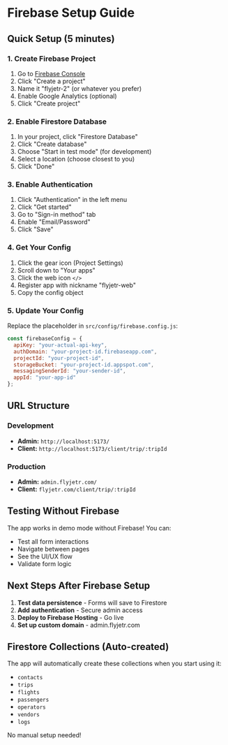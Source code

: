 # Firebase Setup Guide

## Quick Setup (5 minutes)

### 1. Create Firebase Project
1. Go to [Firebase Console](https://console.firebase.google.com/)
2. Click "Create a project"
3. Name it "flyjetr-2" (or whatever you prefer)
4. Enable Google Analytics (optional)
5. Click "Create project"

### 2. Enable Firestore Database
1. In your project, click "Firestore Database"
2. Click "Create database"
3. Choose "Start in test mode" (for development)
4. Select a location (choose closest to you)
5. Click "Done"

### 3. Enable Authentication
1. Click "Authentication" in the left menu
2. Click "Get started"
3. Go to "Sign-in method" tab
4. Enable "Email/Password"
5. Click "Save"

### 4. Get Your Config
1. Click the gear icon (Project Settings)
2. Scroll down to "Your apps"
3. Click the web icon `</>`
4. Register app with nickname "flyjetr-web"
5. Copy the config object

### 5. Update Your Config
Replace the placeholder in `src/config/firebase.config.js`:

```javascript
const firebaseConfig = {
  apiKey: "your-actual-api-key",
  authDomain: "your-project-id.firebaseapp.com",
  projectId: "your-project-id",
  storageBucket: "your-project-id.appspot.com",
  messagingSenderId: "your-sender-id",
  appId: "your-app-id"
};
```

## URL Structure

### Development
- **Admin:** `http://localhost:5173/`
- **Client:** `http://localhost:5173/client/trip/:tripId`

### Production
- **Admin:** `admin.flyjetr.com/`
- **Client:** `flyjetr.com/client/trip/:tripId`

## Testing Without Firebase

The app works in demo mode without Firebase! You can:
- Test all form interactions
- Navigate between pages
- See the UI/UX flow
- Validate form logic

## Next Steps After Firebase Setup

1. **Test data persistence** - Forms will save to Firestore
2. **Add authentication** - Secure admin access
3. **Deploy to Firebase Hosting** - Go live
4. **Set up custom domain** - admin.flyjetr.com

## Firestore Collections (Auto-created)

The app will automatically create these collections when you start using it:
- `contacts`
- `trips` 
- `flights`
- `passengers`
- `operators`
- `vendors`
- `logs`

No manual setup needed!
